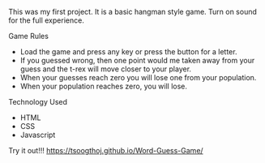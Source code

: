 This was my first project. It is a basic hangman style game. Turn on sound for the full experience. 

Game Rules
-	Load the game and press any key or press the button for a letter. 
-	If you guessed wrong, then one point would me taken away from your guess and the t-rex will move closer to your player. 
-	When your guesses reach zero you will lose one from your population. 
-	When your population reaches zero, you will lose. 

Technology Used
-	HTML
-	CSS
-	Javascript

Try it out!!!
https://tsoogthoj.github.io/Word-Guess-Game/
